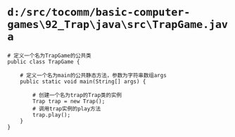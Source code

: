 # `d:/src/tocomm/basic-computer-games\92_Trap\java\src\TrapGame.java`

```
# 定义一个名为TrapGame的公共类
public class TrapGame {

    # 定义一个名为main的公共静态方法，参数为字符串数组args
    public static void main(String[] args) {

        # 创建一个名为trap的Trap类的实例
        Trap trap = new Trap();
        # 调用trap实例的play方法
        trap.play();
    }
}
```